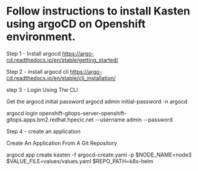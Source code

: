 
# Follow instructions to install Kasten using argoCD on Openshift environment.

Step 1 - Install argocd
https://argo-cd.readthedocs.io/en/stable/getting_started/

Step 2 - install argocd cli
https://argo-cd.readthedocs.io/en/stable/cli_installation/

step 3 - Login Using The CLI

Get the argocd initial password 
argocd admin initial-password -n argocd

argocd login openshift-gitops-server-openshift-gitops.apps.bm2.redhat.hpecic.net --username admin --password <password>

Step 4 - create an application

Create An Application From A Git Repository

argocd app create kasten -f argocd-create.yaml -p $NODE_NAME=node3 $VALUE_FILE=values/values.yaml $REPO_PATH=k8s-helm

